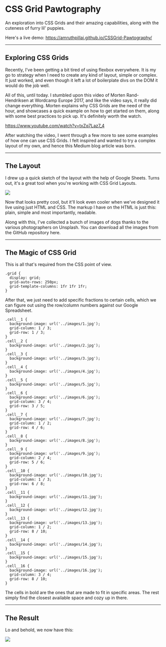 # CSS Grid Pawtography
An exploration into CSS Grids and their amazing capabilities, along with the cuteness of furry lil' puppies.

Here's a live demo: https://amruthpillai.github.io/CSSGrid-Pawtography/

---

## Exploring CSS Grids

Recently, I've been getting a bit tired of using flexbox everywhere. It is my go to strategy when I need to create any kind of layout, simple or complex. It just worked, and even though it left a lot of boilerplate divs on the DOM it would do the job well.

All of this, until today. I stumbled upon this video of Morten Rand-Hendriksen at Wordcamp Europe 2017, and like the video says, it really did change everything. Morten explains why CSS Grids are the need of the hour, and showcases a quick example on how to get started on them, along with some best practices to pick up. It's definitely worth the watch.

https://www.youtube.com/watch?v=txZq7Laz7_4

After watching the video, I went through a few more to see some examples of how one can use CSS Grids. I felt inspired and wanted to try a complex layout of my own, and hence this Medium blog article was born.

---

## The Layout

I drew up a quick sketch of the layout with the help of Google Sheets. Turns out, it's a great tool when you're working with CSS Grid Layouts.

<img src="https://cdn-images-1.medium.com/max/2400/1*L2AThqK6rp_xWhScXUUB2w.jpeg" />

Now that looks pretty cool, but it'll look even cooler when we've designed it live using just HTML and CSS.
The markup I have on the HTML is just this: plain, simple and most importantly, readable.

Along with this, I've collected a bunch of images of dogs thanks to the various photographers on Unsplash. You can download all the images from the GitHub repository here.

---

## The Magic of CSS Grid

This is all that's required from the CSS point of view.

```
.grid {
  display: grid;
  grid-auto-rows: 250px;
  grid-template-columns: 1fr 1fr 1fr;
}
```

After that, we just need to add specific fractions to certain cells, which we can figure out using the row/column numbers against our Google Spreadsheet.

```
.cell__1 {
  background-image: url('../images/1.jpg');
  grid-column: 1 / 3;
  grid-row: 1 / 3;
}
.cell__2 {
  background-image: url('../images/2.jpg');
}
.cell__3 {
  background-image: url('../images/3.jpg');
}
.cell__4 {
  background-image: url('../images/4.jpg');
}
.cell__5 {
  background-image: url('../images/5.jpg');
}
.cell__6 {
  background-image: url('../images/6.jpg');
  grid-column: 3 / 4;
  grid-row: 3 / 5;
}
.cell__7 {
  background-image: url('../images/7.jpg');
  grid-column: 1 / 2;
  grid-row: 4 / 6;
}
.cell__8 {
  background-image: url('../images/8.jpg');
}
.cell__9 {
  background-image: url('../images/9.jpg');
  grid-column: 2 / 4;
  grid-row: 5 / 6;
}
.cell__10 {
  background-image: url('../images/10.jpg');
  grid-column: 1 / 3;
  grid-row: 6 / 8;
}
.cell__11 {
  background-image: url('../images/11.jpg');
}
.cell__12 {
  background-image: url('../images/12.jpg');
}
.cell__13 {
  background-image: url('../images/13.jpg');
  grid-column: 1 / 2;
  grid-row: 8 / 10;
}
.cell__14 {
  background-image: url('../images/14.jpg');
}
.cell__15 {
  background-image: url('../images/15.jpg');
}
.cell__16 {
  background-image: url('../images/16.jpg');
  grid-column: 3 / 4;
  grid-row: 8 / 10;
}
```

The cells in bold are the ones that are made to fit in specific areas. The rest simply find the closest available space and cozy up in there.

---

## The Result
Lo and behold, we now have this:

<img src="https://cdn-images-1.medium.com/max/2400/1*B4GR7gCd3Em6FOBlMH-ZQQ.jpeg" />
